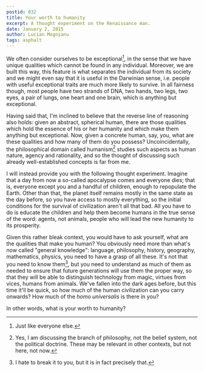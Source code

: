 ```yaml
---
postid: 032
title: Your worth to humanity
excerpt: A thought experiment on the Renaissance man.
date: January 2, 2015
author: Lucian Mogoșanu
tags: asphalt
---
```


We often consider ourselves to be exceptional[^1], in the sense that we have
unique qualities which cannot be found in any individual. Moreover, we are
built this way, this feature is what separates the individual from its society
and we might even say that it is useful in the Darwinian sense, i.e. people
with useful exceptional traits are much more likely to survive. In all fairness
though, most people have two strands of DNA, two hands, two legs, two eyes, a
pair of lungs, one heart and one brain, which is anything but exceptional.

Having said that, I'm inclined to believe that the reverse line of reasoning
also holds: given an abstract, spherical human, there are those qualities which
hold the essence of his or her humanity and which make them anything but
exceptional. Now, given a concrete human, say, you, what are these qualities
and how many of them do you possess? Uncoincidentally, the philosophical domain
called humanism[^2] studies such aspects as human nature, agency and
rationality, and so the thought of discussing such already well-established
concepts is far from me.

I will instead provide you with the following thought experiment. Imagine that
a day from now a so-called apocalypse comes and everyone dies; that is,
everyone except you and a handful of children, enough to repopulate the Earth.
Other than that, the planet itself remains mostly in the same state as the day
before, so you have access to mostly everything, so the initial conditions for
the survival of civilization aren't all that bad. All you have to do is educate
the children and help them become humans in the true sense of the word: agents,
not animals, people who will lead the new humanity to its prosperity.

Given this rather bleak context, you would have to ask yourself, what are the
qualities that make you human? You obviously need more than what's now called
"general knowledge": language, philosophy, history, geography, mathematics,
physics, you need to have a grasp of all these. It's not that you need to know
them[^3], but you need to understand as much of them as needed to ensure that
future generations will use them the proper way, so that they will be able to
distinguish technology from magic, virtues from vices, humans from animals.
We've fallen into the dark ages before, but this time it'll be quick, so how
much of the human civilization can you carry onwards? How much of the *homo
universalis* is there in you?

In other words, what is your worth to humanity?

[^1]: Just like everyone else.

[^2]: Yes, I am discussing the branch of philosophy, not the belief system, not
the political doctrine. These may be relevant in other contexts, but not here,
not now.

[^3]: I hate to break it to you, but it is in fact precisely that.
